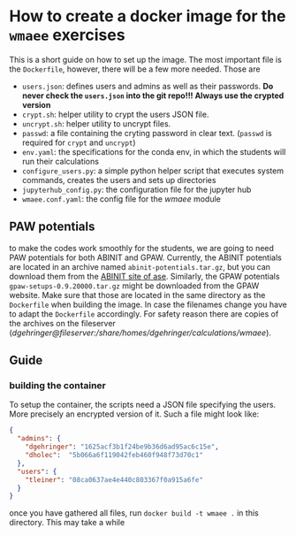 
# How to create a docker image for the `wmaee` exercises

This is a short guide on how to set up the image. The most important file is the `Dockerfile`, however, there will be 
a few more needed. Those are

 - `users.json`: defines users and admins as well as their passwords. **Do never check the `users.json` into the git repo!!! Always use the crypted version** 
 - `crypt.sh`: helper utility to crypt the users JSON file.
 - `uncrypt.sh`: helper utility to uncrypt files.
 - `passwd`: a file containing the cryting password in clear text. (`passwd` is required for `crypt` and `uncrypt`)
 - `env.yaml`: the specifications for the conda env, in which the students will run their calculations
 - `configure_users.py`: a simple python helper script that executes system commands, creates the users and sets up directories
 - `jupyterhub_config.py`: the configuration file for the jupyter hub
 - `wmaee.conf.yaml`: the config file for the *wmaee* module

## PAW potentials
to make the codes work smoothly for the students, we are going to need PAW potentials for both ABINIT and GPAW.
Currently, the ABINIT potentials are located in an archive named `abinit-potentials.tar.gz`, but you can download them 
from the [ABINIT site of ase](https://wiki.fysik.dtu.dk/ase/ase/calculators/abinit.html). Similarly, the 
GPAW potentials `gpaw-setups-0.9.20000.tar.gz` might be downloaded from the GPAW website. Make sure that those are 
located in the same directory as the `Dockerfile` when building the image. In case the filenames change you have to adapt
the `Dockerfile` accordingly. For safety reason there are copies of the archives on the fileserver 
(*dgehringer@fileserver:/share/homes/dgehringer/calculations/wmaee*).

## Guide

### building the container
To setup the container, the scripts need a JSON file specifying the users. More precisely an encrypted version of it.
Such a file might look like: 

```json
{
  "admins": {
    "dgehringer": "1625acf3b1f24be9b36d6ad95ac6c15e",
    "dholec":  "5b066a6f119042feb460f948f73d70c1"
  },
  "users": {
    "tleiner": "08ca0637ae4e440c803367f0a915a6fe"
  }
}
```

once you have gathered all files, run `docker build -t wmaee .` in this directory. This may take a while